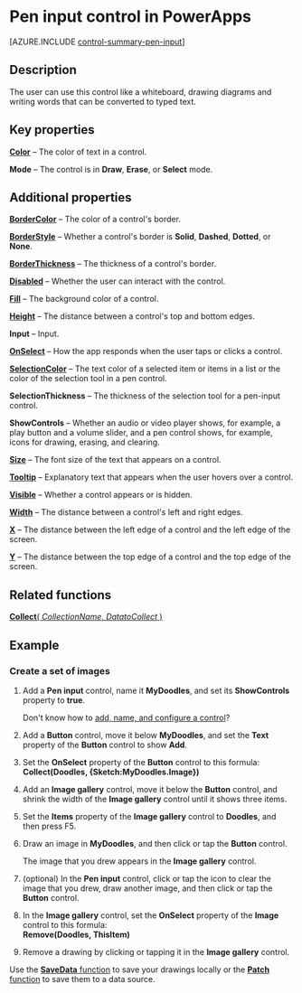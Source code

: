 <properties
    pageTitle="Pen input control: reference | Microsoft PowerApps"
    description="Information, including properties and examples, about the Pen input control"
    services=""
    suite="powerapps"
    documentationCenter="na"
    authors="aftowen"
    manager="erikre"
    editor=""
    tags=""/>

<tags
   ms.service="powerapps"
   ms.devlang="na"
   ms.topic="article"
   ms.tgt_pltfrm="na"
   ms.workload="na"
   ms.date="02/29/2016"
   ms.author="anneta"/>

# Pen input control in PowerApps #
[AZURE.INCLUDE [control-summary-pen-input](../../includes/control-summary-pen-input.md)]

## Description ##
The user can use this control like a whiteboard, drawing diagrams and writing words that can be converted to typed text.

## Key properties ##

[**Color**](properties\properties-color-border.md) – The color of text in a control.

**Mode** – The control is in **Draw**, **Erase**, or **Select** mode.

## Additional properties ##

[**BorderColor**](properties\properties-color-border.md) – The color of a control's border.

[**BorderStyle**](properties\properties-color-border.md) – Whether a control's border is **Solid**, **Dashed**, **Dotted**, or **None**.

[**BorderThickness**](properties\properties-color-border.md) – The thickness of a control's border.

[**Disabled**](properties\properties-core.md) – Whether the user can interact with the control.

[**Fill**](properties\properties-color-border.md) – The background color of a control.

[**Height**](properties\properties-size-location.md) – The distance between a control's top and bottom edges.

**Input** – Input.

[**OnSelect**](properties\properties-core.md) – How the app responds when the user taps or clicks a control.

[**SelectionColor**](properties\properties-color-border.md) – The text color of a selected item or items in a list or the color of the selection tool in a pen control.

**SelectionThickness** – The thickness of the selection tool for a pen-input control.

**ShowControls** – Whether an audio or video player shows, for example, a play button and a volume slider, and a pen control shows, for example, icons for drawing, erasing, and clearing.

[**Size**](properties\properties-text.md) – The font size of the text that appears on a control.

[**Tooltip**](properties\properties-core.md) – Explanatory text that appears when the user hovers over a control.

[**Visible**](properties\properties-core.md) – Whether a control appears or is hidden.

[**Width**](properties\properties-size-location.md) – The distance between a control's left and right edges.

[**X**](properties\properties-size-location.md) – The distance between the left edge of a control and the left edge of the screen.

[**Y**](properties\properties-size-location.md) – The distance between the top edge of a control and the top edge of the screen.

## Related functions ##

[**Collect**( *CollectionName*, *DatatoCollect* )](function-clear-collect-clearcollect.md)

## Example ##

### Create a set of images ###
1. Add a **Pen input** control, name it **MyDoodles**, and set its **ShowControls** property to **true**.

	Don't know how to [add, name, and configure a control](add-configure-controls.md)?

1. Add a **Button** control, move it below **MyDoodles**, and set the **Text** property of the **Button** control to show **Add**.

1. Set the **OnSelect** property of the **Button** control to this formula:<br>
**Collect(Doodles, {Sketch:MyDoodles.Image})**

1. Add an **Image gallery** control, move it below the **Button** control, and shrink the width of the **Image gallery** control until it shows three items.

1. Set the **Items** property of the **Image gallery** control to **Doodles**, and then  press F5.

1. Draw an image in **MyDoodles**, and then click or tap the **Button** control.

	The image that you drew appears in the **Image gallery** control.

1. (optional) In the **Pen input** control, click or tap the icon to clear the image that you drew, draw another image, and then click or tap the **Button** control.

1. In the **Image gallery** control, set the **OnSelect** property of the **Image** control to this formula:<br>
**Remove(Doodles, ThisItem)**

1. Remove a drawing by clicking or tapping it in the **Image gallery** control.

Use the [**SaveData** function](function-savedata-loaddata.md) to save your drawings locally or the [**Patch** function](function-patch.md) to save them to a data source.
